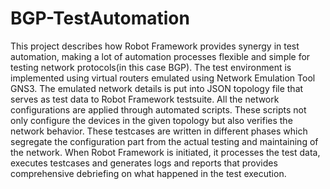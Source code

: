 # BGP-TestAutomation
This project describes how Robot Framework provides synergy in test automation, making a lot of automation processes flexible and simple for testing network protocols(in this case BGP). The test environment is implemented using virtual routers emulated using Network Emulation Tool GNS3. The emulated network details is put into JSON topology file that serves as test data to Robot Framework testsuite. All the network configurations are applied through automated scripts. These scripts not only configure the devices in the given topology but also verifies the network behavior. These testcases are written in different phases which segregate the configuration part from the actual testing and maintaining of the network. When Robot Framework is initiated, it processes the test data, executes testcases and generates logs and reports that provides comprehensive debriefing on what happened in the test execution.
